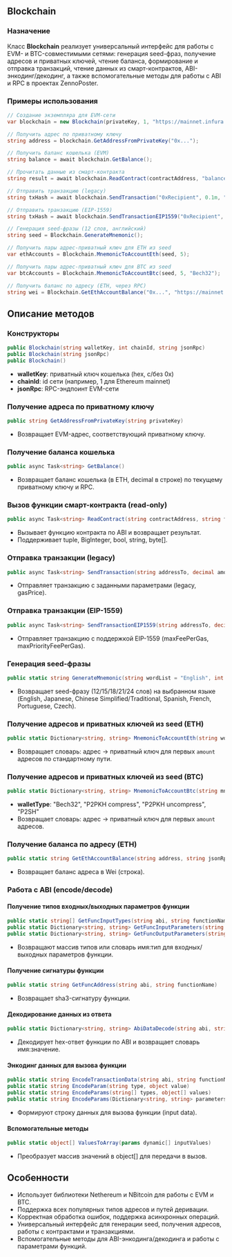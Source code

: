 

## Blockchain

### Назначение

Класс **Blockchain** реализует универсальный интерфейс для работы с EVM- и BTC-совместимыми сетями: генерация seed-фраз, получение адресов и приватных ключей, чтение баланса, формирование и отправка транзакций, чтение данных из смарт-контрактов, ABI-энкодинг/декодинг, а также вспомогательные методы для работы с ABI и RPC в проектах ZennoPoster.

### Примеры использования

```csharp
// Создание экземпляра для EVM-сети
var blockchain = new Blockchain(privateKey, 1, "https://mainnet.infura.io/v3/yourkey");

// Получить адрес по приватному ключу
string address = blockchain.GetAddressFromPrivateKey("0x...");

// Получить баланс кошелька (EVM)
string balance = await blockchain.GetBalance();

// Прочитать данные из смарт-контракта
string result = await blockchain.ReadContract(contractAddress, "balanceOf", abi, address);

// Отправить транзакцию (legacy)
string txHash = await blockchain.SendTransaction("0xRecipient", 0.1m, "0x", 21000, 30_000_000_000);

// Отправить транзакцию (EIP-1559)
string txHash = await blockchain.SendTransactionEIP1559("0xRecipient", 0.1m, "0x", 21000, 40_000_000_000, 2_000_000_000);

// Генерация seed-фразы (12 слов, английский)
string seed = Blockchain.GenerateMnemonic();

// Получить пары адрес-приватный ключ для ETH из seed
var ethAccounts = Blockchain.MnemonicToAccountEth(seed, 5);

// Получить пары адрес-приватный ключ для BTC из seed
var btcAccounts = Blockchain.MnemonicToAccountBtc(seed, 5, "Bech32");

// Получить баланс по адресу (ETH, через RPC)
string wei = Blockchain.GetEthAccountBalance("0x...", "https://mainnet.infura.io/v3/...");
```


## Описание методов

### Конструкторы

```csharp
public Blockchain(string walletKey, int chainId, string jsonRpc)
public Blockchain(string jsonRpc)
public Blockchain()
```

- **walletKey**: приватный ключ кошелька (hex, с/без 0x)
- **chainId**: id сети (например, 1 для Ethereum mainnet)
- **jsonRpc**: RPC-эндпоинт EVM-сети


### Получение адреса по приватному ключу

```csharp
public string GetAddressFromPrivateKey(string privateKey)
```

- Возвращает EVM-адрес, соответствующий приватному ключу.


### Получение баланса кошелька

```csharp
public async Task<string> GetBalance()
```

- Возвращает баланс кошелька (в ETH, decimal в строке) по текущему приватному ключу и RPC.


### Вызов функции смарт-контракта (read-only)

```csharp
public async Task<string> ReadContract(string contractAddress, string functionName, string abi, params object[] parameters)
```

- Вызывает функцию контракта по ABI и возвращает результат.
- Поддерживает tuple, BigInteger, bool, string, byte[].


### Отправка транзакции (legacy)

```csharp
public async Task<string> SendTransaction(string addressTo, decimal amount, string data, BigInteger gasLimit, BigInteger gasPrice)
```

- Отправляет транзакцию с заданными параметрами (legacy, gasPrice).


### Отправка транзакции (EIP-1559)

```csharp
public async Task<string> SendTransactionEIP1559(string addressTo, decimal amount, string data, BigInteger gasLimit, BigInteger maxFeePerGas, BigInteger maxPriorityFeePerGas)
```

- Отправляет транзакцию с поддержкой EIP-1559 (maxFeePerGas, maxPriorityFeePerGas).


### Генерация seed-фразы

```csharp
public static string GenerateMnemonic(string wordList = "English", int wordCount = 12)
```

- Возвращает seed-фразу (12/15/18/21/24 слов) на выбранном языке (English, Japanese, Chinese Simplified/Traditional, Spanish, French, Portuguese, Czech).


### Получение адресов и приватных ключей из seed (ETH)

```csharp
public static Dictionary<string, string> MnemonicToAccountEth(string words, int amount)
```

- Возвращает словарь: адрес → приватный ключ для первых `amount` адресов по стандартному пути.


### Получение адресов и приватных ключей из seed (BTC)

```csharp
public static Dictionary<string, string> MnemonicToAccountBtc(string mnemonic, int amount, string walletType = "Bech32")
```

- **walletType**: "Bech32", "P2PKH compress", "P2PKH uncompress", "P2SH"
- Возвращает словарь: адрес → приватный ключ для первых `amount` адресов.


### Получение баланса по адресу (ETH)

```csharp
public static string GetEthAccountBalance(string address, string jsonRpc)
```

- Возвращает баланс адреса в Wei (строка).


### Работа с ABI (encode/decode)

#### Получение типов входных/выходных параметров функции

```csharp
public static string[] GetFuncInputTypes(string abi, string functionName)
public static Dictionary<string, string> GetFuncInputParameters(string abi, string functionName)
public static Dictionary<string, string> GetFuncOutputParameters(string abi, string functionName)
```

- Возвращают массив типов или словарь имя:тип для входных/выходных параметров функции.


#### Получение сигнатуры функции

```csharp
public static string GetFuncAddress(string abi, string functionName)
```

- Возвращает sha3-сигнатуру функции.


#### Декодирование данных из ответа

```csharp
public static Dictionary<string, string> AbiDataDecode(string abi, string functionName, string data)
```

- Декодирует hex-ответ функции по ABI и возвращает словарь имя:значение.


#### Энкодинг данных для вызова функции

```csharp
public static string EncodeTransactionData(string abi, string functionName, string[] types, object[] values)
public static string EncodeParam(string type, object value)
public static string EncodeParams(string[] types, object[] values)
public static string EncodeParams(Dictionary<string, string> parameters)
```

- Формируют строку данных для вызова функции (input data).


#### Вспомогательные методы

```csharp
public static object[] ValuesToArray(params dynamic[] inputValues)
```

- Преобразует массив значений в object[] для передачи в вызов.


## Особенности

- Использует библиотеки Nethereum и NBitcoin для работы с EVM и BTC.
- Поддержка всех популярных типов адресов и путей деривации.
- Корректная обработка ошибок, поддержка асинхронных операций.
- Универсальный интерфейс для генерации seed, получения адресов, работы с контрактами и транзакциями.
- Вспомогательные методы для ABI-энкодинга/декодинга и работы с параметрами функций.

